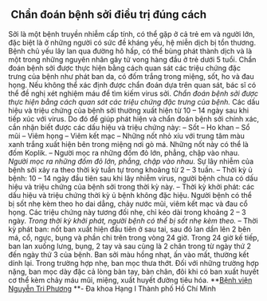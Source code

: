 ## ️ Chẩn đoán bệnh sởi điều trị đúng cách

Sởi là một bệnh truyền nhiễm cấp tính, có thể gặp ở cả trẻ em và người lớn, đặc biệt là ở những người có sức đề kháng yếu, hệ miễn dịch bị tổn thương. Bệnh chủ yếu lây lan qua đường hô hấp, có thể bùng phát thành dịch và là một trong những nguyên nhân gây tử vong hàng đầu ở trẻ dưới 5 tuổi. Chẩn đoán bệnh sởi được thực hiện bằng cách quan sát các triệu chứng đặc trưng của bệnh như phát ban da, có đốm trắng trong miệng, sốt, ho và đau họng. Nếu không thể xác định được chẩn đoán dựa trên quan sát, bác sĩ có thể đề nghị xét nghiệm máu để tìm kiếm virus sởi.
_Chẩn đoán bệnh sởi được thực hiện bằng cách quan sát các triệu chứng đặc trưng của bệnh._
Các dấu hiệu và triệu chứng của bệnh sởi thường xuất hiện từ 10 – 14 ngày sau khi tiếp xúc với virus. Do đó để giúp phát hiện và chẩn đoán bệnh sởi chính xác, cần nhận biết được các dấu hiệu và triệu chứng này: – Sốt – Ho khan – Sổ mũi – Viêm họng – Viêm kết mạc – Những nốt nhỏ xíu với trung tâm màu xanh trắng xuất hiện bên trong miệng nơi gò má. Những nốt này có thể là đốm Koplik. – Người mọc ra những đốm đỏ lớn, phẳng, chập vào nhau.
_Người mọc ra những đốm đỏ lớn, phẳng, chập vào nhau._
Sự lây nhiễm của bệnh sởi xảy ra theo thời kỳ tuần tự trong khoảng từ 2 – 3 tuần. – Thời kỳ ủ bệnh: 10 – 14 ngày đầu tiên sau khi lây nhiễm virus, người bệnh chưa có dấu hiệu và triệu chứng của bệnh sởi trong thời kỳ này. – Thời kỳ khởi phát: các dấu hiệu và triệu chứng thời kỳ ủ bệnh không đặc hiệu. Người bệnh có thể bị sốt nhẹ kèm theo ho dai dẳng, chảy nước mũi, viêm kết mạc và đau cổ họng. Các triệu chứng này tương đối nhẹ, chỉ kéo dài trong khoảng 2 – 3 ngày.
_Trong thời kỳ khởi phát, người bệnh có thể bị sốt nhẹ kèm theo._
– Thời kỳ phát ban: nốt ban xuất hiện đầu tiên ở sau tai, sau đó lan dần lên 2 bên má, cổ, ngực, bụng và phần chi trên trong vòng 24 giờ. Trong 24 giờ kế tiếp, ban lan xuống lưng, bụng, 2 tay và sau cùng là 2 chân trong từ ngày thứ 2 đến ngày thứ 3 của bệnh. Ban sởi màu hồng nhạt, ấn vào mất, thường kết dính lại. Trong trường hợp nhẹ, ban mọc thưa thớt. Đối với những trường hợp nặng, ban mọc dày đặc cả lòng bàn tay, bàn chân, đôi khi có ban xuất huyết cơ thể kèm chảy máu mũi, miệng, xuất huyết đường tiêu hóa.
**[Bệnh viện Nguyễn Tri Phương](https://bvnguyentriphuong.com.vn/) **- Đa khoa Hạng I Thành phố Hồ Chí Minh
